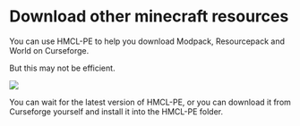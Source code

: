 # Download other minecraft resources

You can use HMCL-PE to help you download Modpack, Resourcepack and World on Curseforge.

But this may not be efficient.

![](../../.gitbook/assets/Screenshot\_2022-08-14-23-10-16-78\_d17cc25ab2657fb.jpg)

You can wait for the latest version of HMCL-PE, or you can download it from Curseforge yourself and install it into the HMCL-PE folder.
